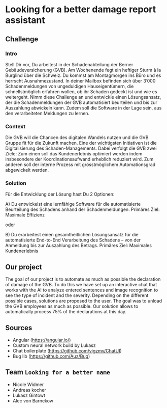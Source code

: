 # Looking for a better damage report assistant
## Challenge
### Intro
Stell Dir vor, Du arbeitest in der Schadenabteilung der Berner Gebäudeversicherung (GVB). Am Wochenende fegt ein heftiger Sturm à la Burglind über die Schweiz. Du kommst am Montagmorgen ins Büro und es herrscht Ausnahmezustand. In deiner Mailbox befinden sich über 3’000 Schadenmeldungen von ungeduldigen Hauseigentümern, die schnellstmöglich erfahren wollen, ob ihr Schaden gedeckt ist und wie es weitergeht.
Nimm diese Challenge an und entwickle einen Lösungsansatz, der die Schadenmeldungen der GVB automatisiert beurteilen und bis zur Auszahlung abwickeln kann. Zudem soll die Software in der Lage sein, aus den verarbeiteten Meldungen zu lernen.
### Context
Die GVB will die Chancen des digitalen Wandels nutzen und die GVB Gruppe fit für die Zukunft machen. Eine der wichtigsten Initiativen ist die Digitalisierung des Schaden-Managements. Dabei verfolgt die GVB zwei Ziele: Zum einen soll das Kundenerlebnis optimiert werden indem insbesondere der Koordinationsaufwand erheblich reduziert wird. Zum anderen soll der interne Prozess mit grösstmöglichem Automationsgrad abgewickelt werden.
### Solution
Für die Entwicklung der Lösung hast Du 2 Optionen:

A) Du entwickelst eine lernfähige Software für die automatisierte Beurteilung des Schadens anhand der Schadenmeldungen. Primäres Ziel: Maximale Effizienz

oder

B) Du erarbeitest einen gesamtheitlichen Lösungsansatz für die automatisierte End-to-End Verarbeitung des Schadens – von der Anmeldung bis zur Auszahlung des Betrags. Primäres Ziel: Maximales Kundenerlebnis
## Our project
The goal of our project is to automate as much as possible the declaration of damage of the GVB. To do this we have set up an interactive chat that works with the AI to analyze entered sentences and image recognition to see the type of incident and the severity. Depending on the different possible cases, solutions are proposed to the user. The goal was to unload the GVB employees as much as possible. Our solution allows to automatically process 75% of the declarations at this day.
## Sources
- Angular (https://angular.io/)
- Custom neural network build by Lukasz
- Chat boilerplate (https://github.com/vigzmv/ChatUI)
- Bug lib (https://github.com/Auz/Bug)
## Team `Looking for a better name`
- Nicole Widmer
- Andreas kocher
- Lukasz Gintowt
- Alec von Barnekow